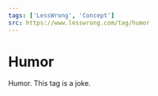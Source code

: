 ```yaml
---
tags: ['LessWrong', 'Concept']
src: https://www.lesswrong.com/tag/humor
---
```


# Humor
Humor. This tag is a joke.

